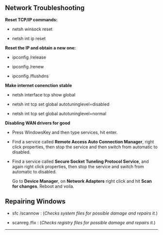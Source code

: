 **Network Troubleshooting**
---------------------------------------------------------------------

**Reset TCP/IP commands:**
* netsh winsock reset

* netsh int ip reset

  
**Reset the IP and obtain a new one:**
* ipconfig /release

* ipconfig /renew

* ipconfig /flushdns

**Make internet conenction stable**
* netsh interface tcp show global

* netsh int tcp set global autotuninglevel=disabled

* netsh int tcp set global autotuninglevel=normal

  
**Disabling WAN drivers for good**
* Press WindowsKey and then type services, hit enter. 

* Find a service called <b>Remote Access Auto Connection Manager</b>, right click properties, then stop the service and then switch from automatic to disabled.
  
* Find a service called <b>Secure Socket Tuneling Protocol Service</b>, and again right click properties, then stop the service and switch from automatic to disabled.
  
  Go to <b>Device Manager</b>, on <b>Network Adapters</b> right click and hit <b>Scan for changes</b>.
  Reboot and voila.
 
 
**Repairing Windows**
---------------------------------------------------------------

* sfc /scannow : (*Checks system files for possible damage and repairs it.*)

* scanreg /fix : (*Checks registry files for possible damage and repairs it.*)

----------------------------------------------------------------------------------------------------------------------------------------
